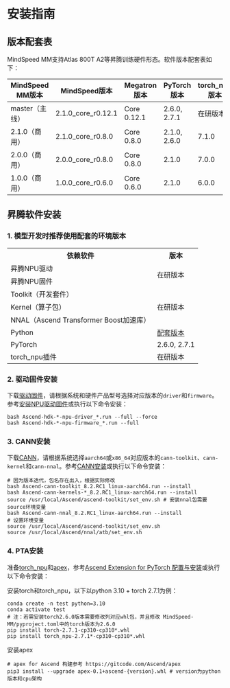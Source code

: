 # 安装指南

## 版本配套表

MindSpeed MM支持Atlas 800T A2等昇腾训练硬件形态。软件版本配套表如下：

|MindSpeed MM版本 | MindSpeed版本             | Megatron版本      | PyTorch版本   | torch_npu版本 | CANN版本  | Python版本                               |
|--------------|-------------------------|-----------------|------------- |-------------|---------|----------------------------------------|
|master（主线） | 2.1.0_core_r0.12.1       | Core 0.12.1     |   2.6.0, 2.7.1     | 在研版本        | 在研版本    | Python3.10|
|2.1.0（商用） | 2.1.0_core_r0.8.0         | Core 0.8.0      |   2.1.0, 2.6.0     | 7.1.0       | 8.2.RC1    | Python3.8, Python3.10 |
|2.0.0（商用） | 2.0.0_core_r0.8.0         | Core 0.8.0      |   2.1.0     | 7.0.0       | 8.1.RC1    | Python3.10|
|1.0.0（商用） | 1.0.0_core_r0.6.0         | Core 0.6.0      |   2.1.0     | 6.0.0       | 8.0.0    | Python3.10 |

## 昇腾软件安装

### 1. 模型开发时推荐使用配套的环境版本

<table>
  <tr>
    <th>依赖软件</th>
    <th>版本</th>
  </tr>
  <tr>
    <td>昇腾NPU驱动</td>
    <td rowspan="2">在研版本</td>
  <tr>
    <td>昇腾NPU固件</td>
  </tr>
  <tr>
    <td>Toolkit（开发套件）</td>
      <td rowspan="3">在研版本</td>
  </tr>
  <tr>
    <td>Kernel（算子包）</td>
  </tr>
  <tr>
    <td>NNAL（Ascend Transformer Boost加速库）</td>
  </tr>
  <tr>
  </tr>
  <tr>
    <td>Python</td>
    <td><a href="https://gitcode.com/Ascend/pytorch#pytorch%E4%B8%8Epython%E7%89%88%E6%9C%AC%E9%85%8D%E5%A5%97%E8%A1%A8">配套版本</a></td>
  </tr>
  <tr>
    <td>PyTorch</td>
    <td>2.6.0, 2.7.1</td>
  </tr>
  <tr>
    <td>torch_npu插件</td>
    <td>在研版本</td>
  </tr>
</table>

### 2. 驱动固件安装

下载[驱动固件](https://www.hiascend.com/hardware/firmware-drivers/community?product=4&model=26&cann=8.2.RC1&driver=Ascend+HDK+25.2.0)，请根据系统和硬件产品型号选择对应版本的`driver`和`firmware`。参考[安装NPU驱动固件](https://www.hiascend.com/document/detail/zh/canncommercial/82RC1/softwareinst/instg/instg_0005.html?Mode=PmIns&InstallType=local&OS=Debian&Software=cannToolKit)或执行以下命令安装：

```shell
bash Ascend-hdk-*-npu-driver_*.run --full --force
bash Ascend-hdk-*-npu-firmware_*.run --full
```

### 3. CANN安装

下载[CANN](https://www.hiascend.com/developer/download/commercial/result?module=cann)，请根据系统选择`aarch64`或`x86_64`对应版本的`cann-toolkit`、`cann-kernel`和`cann-nnal`。参考[CANN安装](https://www.hiascend.com/document/detail/zh/canncommercial/82RC1/softwareinst/instg/instg_0008.html?Mode=PmIns&InstallType=local&OS=Debian&Software=cannToolKit)或执行以下命令安装：

```shell
# 因为版本迭代，包名存在出入，根据实际修改
bash Ascend-cann-toolkit_8.2.RC1_linux-aarch64.run --install
bash Ascend-cann-kernels-*_8.2.RC1_linux-aarch64.run --install
source /usr/local/Ascend/ascend-toolkit/set_env.sh # 安装nnal包需要source环境变量
bash Ascend-cann-nnal_8.2.RC1_linux-aarch64.run --install
# 设置环境变量
source /usr/local/Ascend/ascend-toolkit/set_env.sh
source /usr/local/Ascend/nnal/atb/set_env.sh
```

### 4. PTA安装

准备[torch_npu](https://www.hiascend.com/developer/download/community/result?module=pt)和[apex](https://gitcode.com/Ascend/apex)，参考[Ascend Extension for PyTorch 配置与安装](https://www.hiascend.com/document/detail/zh/Pytorch/710/configandinstg/instg/insg_0004.html)或执行以下命令安装：

安装torch和torch_npu，以下以python 3.10 + torch 2.7.1为例：

```shell
conda create -n test python=3.10
conda activate test
# 注：若需安装torch2.6.0版本需要修改列对应whl包，并且修改 MindSpeed-MM/pyproject.toml中的torch版本为2.6.0
pip install torch-2.7.1-cp310-cp310*.whl 
pip install torch_npu-2.7.1*-cp310-cp310*.whl
```

安装apex

```shell
# apex for Ascend 构建参考 https://gitcode.com/Ascend/apex
pip3 install --upgrade apex-0.1+ascend-{version}.whl # version为python版本和cpu架构
```